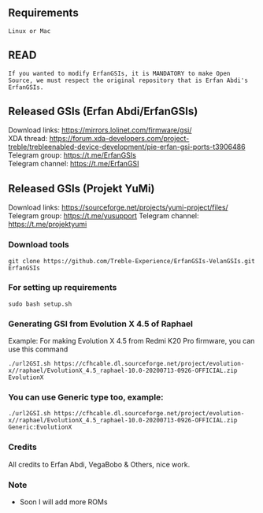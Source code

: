 ## Requirements
    Linux or Mac
    
## READ
    If you wanted to modify ErfanGSIs, it is MANDATORY to make Open Source, we must respect the original repository that is Erfan Abdi's ErfanGSIs.

## Released GSIs (Erfan Abdi/ErfanGSIs)
Download links: https://mirrors.lolinet.com/firmware/gsi/  
XDA thread: https://forum.xda-developers.com/project-treble/trebleenabled-device-development/pie-erfan-gsi-ports-t3906486  
Telegram group: https://t.me/ErfanGSIs  
Telegram channel: https://t.me/ErfanGSI  

## Released GSIs (Projekt YuMi)
Download links: https://sourceforge.net/projects/yumi-project/files/
Telegram group: https://t.me/yusupport
Telegram channel: https://t.me/projektyumi

### Download tools
```
git clone https://github.com/Treble-Experience/ErfanGSIs-VelanGSIs.git ErfanGSIs
```

### For setting up requirements
    sudo bash setup.sh

### Generating GSI from Evolution X 4.5 of Raphael
Example: For making Evolution X 4.5 from Redmi K20 Pro firmware, you can use this command
```
./url2GSI.sh https://cfhcable.dl.sourceforge.net/project/evolution-x//raphael/EvolutionX_4.5_raphael-10.0-20200713-0926-OFFICIAL.zip EvolutionX
```

### You can use Generic type too, example:
```
./url2GSI.sh https://cfhcable.dl.sourceforge.net/project/evolution-x//raphael/EvolutionX_4.5_raphael-10.0-20200713-0926-OFFICIAL.zip Generic:EvolutionX
```

### Credits
All credits to Erfan Abdi, VegaBobo & Others, nice work.

### Note
- Soon I will add more ROMs
